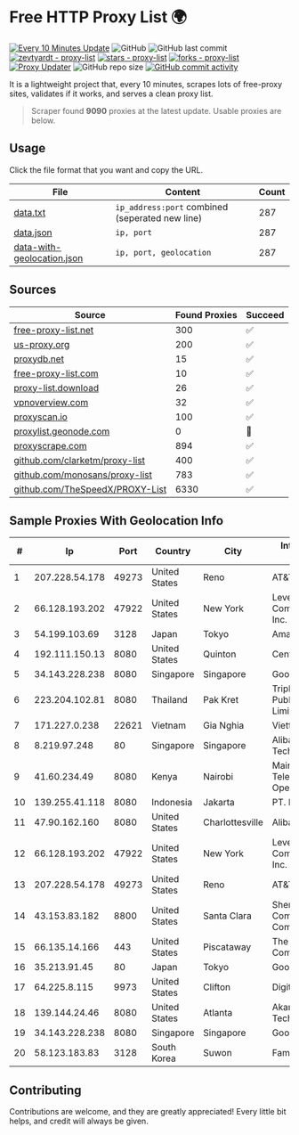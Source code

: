 
# Free HTTP Proxy List 🌍

[![Every 10 Minutes Update](https://github.com/mertguvencli/http-proxy-list/actions/workflows/main.yml/badge.svg?branch=main)](https://github.com/mertguvencli/http-proxy-list/actions/workflows/main.yml)
![GitHub](https://img.shields.io/github/license/mertguvencli/http-proxy-list)
![GitHub last commit](https://img.shields.io/github/last-commit/mertguvencli/http-proxy-list)
[![zevtyardt - proxy-list](https://img.shields.io/static/v1?label=zevtyardt&message=proxy-list&color=blue&logo=github)](https://github.com/zevtyardt/proxy-list "Go to GitHub repo")
[![stars - proxy-list](https://img.shields.io/github/stars/zevtyardt/proxy-list?style=social)](https://github.com/zevtyardt/proxy-list)
[![forks - proxy-list](https://img.shields.io/github/forks/zevtyardt/proxy-list?style=social)](https://github.com/zevtyardt/proxy-list)
[![Proxy Updater](https://github.com/zevtyardt/proxy-list/workflows/Proxy%20Updater/badge.svg)](https://github.com/zevtyardt/proxy-list/actions?query=workflow:"Proxy+Updater")
![GitHub repo size](https://img.shields.io/github/repo-size/zevtyardt/proxy-list)
[![GitHub commit activity](https://img.shields.io/github/commit-activity/m/zevtyardt/proxy-list?logo=commits)](https://github.com/zevtyardt/proxy-list/commits/main)

It is a lightweight project that, every 10 minutes, scrapes lots of free-proxy sites, validates if it works, and serves a clean proxy list.

> Scraper found **9090** proxies at the latest update. Usable proxies are below.

## Usage

Click the file format that you want and copy the URL.

|File|Content|Count|
|----|-------|-----|
|[data.txt](https://raw.githubusercontent.com/mertguvencli/http-proxy-list/main/proxy-list/data.txt)|`ip_address:port` combined (seperated new line)|287|
|[data.json](https://raw.githubusercontent.com/mertguvencli/http-proxy-list/main/proxy-list/data.json)|`ip, port`|287|
|[data-with-geolocation.json](https://raw.githubusercontent.com/mertguvencli/http-proxy-list/main/proxy-list/data-with-geolocation.json)|`ip, port, geolocation`|287|

## Sources

|Source|Found Proxies|Succeed|
|------|-------------|-------|
|[free-proxy-list.net](https://free-proxy-list.net)|300|✅|
|[us-proxy.org](https://www.us-proxy.org)|200|✅|
|[proxydb.net](http://proxydb.net)|15|✅|
|[free-proxy-list.com](https://free-proxy-list.com/?page=&port=&type%5B%5D=http&type%5B%5D=https&up_time=0&search=Search)|10|✅|
|[proxy-list.download](https://www.proxy-list.download/HTTP)|26|✅|
|[vpnoverview.com](https://vpnoverview.com/privacy/anonymous-browsing/free-proxy-servers)|32|✅|
|[proxyscan.io](https://www.proxyscan.io)|100|✅|
|[proxylist.geonode.com](https://proxylist.geonode.com/api/proxy-list?limit=300&page=1&sort_by=lastChecked&sort_type=desc&protocols=http,https)|0|🚫|
|[proxyscrape.com](https://api.proxyscrape.com/v2/?request=displayproxies&protocol=http&timeout=10000&country=all&ssl=all&anonymity=all)|894|✅|
|[github.com/clarketm/proxy-list](https://raw.githubusercontent.com/clarketm/proxy-list/master/proxy-list-raw.txt)|400|✅|
|[github.com/monosans/proxy-list](https://raw.githubusercontent.com/monosans/proxy-list/main/proxies/http.txt)|783|✅|
|[github.com/TheSpeedX/PROXY-List](https://raw.githubusercontent.com/TheSpeedX/PROXY-List/master/http.txt)|6330|✅|


## Sample Proxies With Geolocation Info

|#|Ip|Port|Country|City|Internet Service Provider|
|-|--|----|-------|----|-------------------------|
|1|207.228.54.178|49273|United States|Reno|AT&T Services, Inc.|
|2|66.128.193.202|47922|United States|New York|Level 3 Communications, Inc.|
|3|54.199.103.69|3128|Japan|Tokyo|Amazon.com, Inc.|
|4|192.111.150.13|8080|United States|Quinton|Centrilogic|
|5|34.143.228.238|8080|Singapore|Singapore|Google LLC|
|6|223.204.102.81|8080|Thailand|Pak Kret|Triple T Broadband Public Company Limited|
|7|171.227.0.238|22621|Vietnam|Gia Nghia|Viettel Corporation|
|8|8.219.97.248|80|Singapore|Singapore|Alibaba (US) Technology Co., Ltd.|
|9|41.60.234.49|8080|Kenya|Nairobi|Maintainer Liquid Telecommunications Operations Limited|
|10|139.255.41.118|8080|Indonesia|Jakarta|PT. LINKNET|
|11|47.90.162.160|8080|United States|Charlottesville|Alibaba.com LLC|
|12|66.128.193.202|47922|United States|New York|Level 3 Communications, Inc.|
|13|207.228.54.178|49273|United States|Reno|AT&T Services, Inc.|
|14|43.153.83.182|8800|United States|Santa Clara|Shenzhen Tencent Computer Systems Company Limited|
|15|66.135.14.166|443|United States|Piscataway|The Constant Company, LLC|
|16|35.213.91.45|80|Japan|Tokyo|Google LLC|
|17|64.225.8.115|9973|United States|Clifton|DigitalOcean, LLC|
|18|139.144.24.46|8080|United States|Atlanta|Akamai Technologies, Inc.|
|19|34.143.228.238|8080|Singapore|Singapore|Google LLC|
|20|58.123.183.83|3128|South Korea|Suwon|Famous Worker|



## Contributing

Contributions are welcome, and they are greatly appreciated! Every
little bit helps, and credit will always be given.

